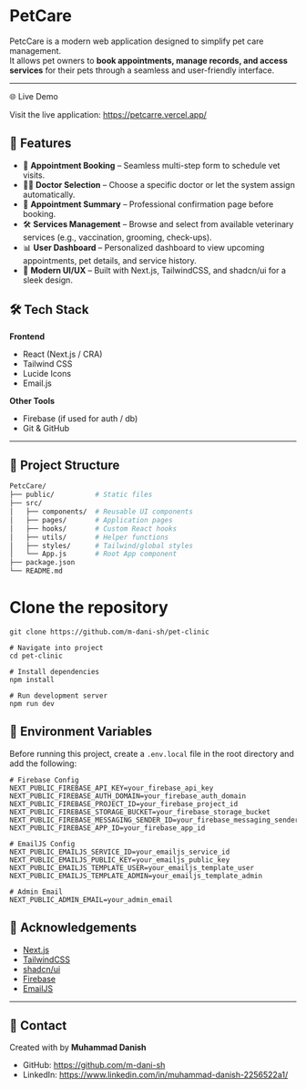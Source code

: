 # PetCare

PetcCare is a modern web application designed to simplify pet care management.  
It allows pet owners to **book appointments, manage records, and access services** for their pets through a seamless and user-friendly interface.

---
🌐 Live Demo

Visit the live application: https://petcarre.vercel.app/
## 🚀 Features

- 📅 **Appointment Booking** – Seamless multi-step form to schedule vet visits.  
- 👨‍⚕️ **Doctor Selection** – Choose a specific doctor or let the system assign automatically.  
- 📝 **Appointment Summary** – Professional confirmation page before booking.  
- 🛠️ **Services Management** – Browse and select from available veterinary services (e.g., vaccination, grooming, check-ups).  
- 📊 **User Dashboard** – Personalized dashboard to view upcoming appointments, pet details, and service history.  
- 🎨 **Modern UI/UX** – Built with Next.js, TailwindCSS, and shadcn/ui for a sleek design.  


## 🛠️ Tech Stack

**Frontend**  
- React (Next.js / CRA)  
- Tailwind CSS  
- Lucide Icons 
- Email.js 
  
**Other Tools**  
- Firebase (if used for auth / db)  
- Git & GitHub  

---

## 📂 Project Structure

```bash
PetcCare/
├── public/          # Static files
├── src/
│   ├── components/  # Reusable UI components
│   ├── pages/       # Application pages
│   ├── hooks/       # Custom React hooks
│   ├── utils/       # Helper functions
│   ├── styles/      # Tailwind/global styles
│   └── App.js       # Root App component
├── package.json
└── README.md

```
# Clone the repository
```
git clone https://github.com/m-dani-sh/pet-clinic

# Navigate into project
cd pet-clinic

# Install dependencies
npm install

# Run development server
npm run dev
```
## 🔑 Environment Variables

Before running this project, create a `.env.local` file in the root directory and add the following:

```env
# Firebase Config
NEXT_PUBLIC_FIREBASE_API_KEY=your_firebase_api_key
NEXT_PUBLIC_FIREBASE_AUTH_DOMAIN=your_firebase_auth_domain
NEXT_PUBLIC_FIREBASE_PROJECT_ID=your_firebase_project_id
NEXT_PUBLIC_FIREBASE_STORAGE_BUCKET=your_firebase_storage_bucket
NEXT_PUBLIC_FIREBASE_MESSAGING_SENDER_ID=your_firebase_messaging_sender_id
NEXT_PUBLIC_FIREBASE_APP_ID=your_firebase_app_id

# EmailJS Config
NEXT_PUBLIC_EMAILJS_SERVICE_ID=your_emailjs_service_id
NEXT_PUBLIC_EMAILJS_PUBLIC_KEY=your_emailjs_public_key
NEXT_PUBLIC_EMAILJS_TEMPLATE_USER=your_emailjs_template_user
NEXT_PUBLIC_EMAILJS_TEMPLATE_ADMIN=your_emailjs_template_admin

# Admin Email
NEXT_PUBLIC_ADMIN_EMAIL=your_admin_email
```
## 🙏 Acknowledgements
- [Next.js](https://nextjs.org/)  
- [TailwindCSS](https://tailwindcss.com/)  
- [shadcn/ui](https://ui.shadcn.com/)  
- [Firebase](https://firebase.google.com/)  
- [EmailJS](https://www.emailjs.com/)  

---

## 📧 Contact
Created with  by **Muhammad Danish**  
- GitHub: https://github.com/m-dani-sh
- LinkedIn: https://www.linkedin.com/in/muhammad-danish-2256522a1/
